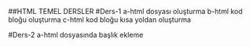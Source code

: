 ##HTML TEMEL DERSLER
#Ders-1
a-html dosyası oluşturma
b-html kod bloğu oluşturma
c-html kod bloğu kısa yoldan oluşturma

#Ders-2
a-html dosyasında başlık ekleme